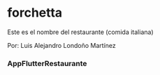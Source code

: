 # forchetta
Este es el nombre del restaurante (comida italiana)

Por: Luis Alejandro Londoño Martínez

### AppFlutterRestaurante
